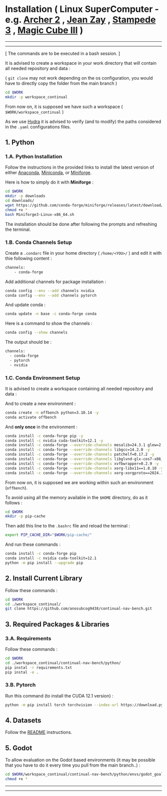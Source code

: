# **Installation** ( Linux SuperComputer - e.g. [Archer 2](https://www.archer2.ac.uk/) , [Jean Zay](http://www.idris.fr/ia/) , [Stampede 3](https://tacc.utexas.edu/systems/stampede3/) , [Magic Cube III](https://www.ssc.net.cn/en/about-history.html) )

___
___

[ The commands are to be executed in a bash session. ]

It is advised to create a workspace in your work directory that will contain all needed repository and data :

( `git clone` may not work depending on the os configuration, you would have to directly copy the folder from the main branch )

```bash
cd $WORK
mkdir -p workspace_continual
```

From now on, it is supposed we have such a workspace ( `$WORK/workspace_continual` )

As we use [Hydra](https://hydra.cc/docs/intro/) it is advised to verify (and to modify) the paths considered in the `.yaml` configurations files.

## **1. Python**

### **1.A. Python Installation**

Follow the instructions in the provided links to install the latest version of either [Anaconda](https://docs.anaconda.com/free/anaconda/install/windows/), [Miniconda](https://docs.anaconda.com/free/miniconda/index.html), or [Miniforge](https://github.com/conda-forge/miniforge).

Here is how to simply do it with **Miniforge** :

```bash
cd $WORK
mkdir -p downloads
cd downloads/
wget https://github.com/conda-forge/miniforge/releases/latest/download/Miniforge3-Linux-x86_64.sh
chmod +x *
bash Miniforge3-Linux-x86_64.sh
```

The installation should be done after following the prompts and refreshing the terminal.

### **1.B. Conda Channels Setup**

Create a `.condarc` file in your home directory ( `/home/<YOU>/` ) and edit it with thie following content :

```bash
channels:
    - conda-forge
```

Add additional channels for package installation :

```bash
conda config --env --add channels nvidia
conda config --env --add channels pytorch
```

And update conda :

```bash
conda update -n base -c conda-forge conda
```

Here is a command to show the channels :

```bash
conda config --show channels
```

The output should be :

```bash
channels:
  - conda-forge
  - pytorch
  - nvidia
```

### **1.C. Conda Environment Setup**

It is advised to create a workspace containing all needed repository and data :

And to create a new environment :

```bash
conda create -n offbench python=3.10.14 -y
conda activate offbench
```

And **only once** in the environment :

```bash
conda install -c conda-forge pip -y
conda install -c nvidia cuda-toolkit=12.1 -y
conda install -c conda-forge --override-channels mesalib=24.3.1 glew=2.1.0 glfw=3.4 -y
conda install -c conda-forge --override-channels libgcc=14.2.0 -y
conda install -c conda-forge --override-channels patchelf=0.17.2 -y
conda install -c conda-forge --override-channels libglvnd-glx-cos7-x86_64=1.0.1 -y --force-reinstall
conda install -c conda-forge --override-channels xvfbwrapper=0.2.9 -y 
conda install -c conda-forge --override-channels xorg-libx11==1.8.10 -y
conda install -c conda-forge --override-channels xorg-xorgproto==2024.1 -y
```

From now on, it is supposed we are working within such an environment (`offbench`).

To avoid using all the memory available in the `$HOME` directory, do as it follows :

```bash
cd $WORK
mkdir -p pip-cache
```

Then add this line to the `.bashrc` file and reload the terminal :

```bash
export PIP_CACHE_DIR="$WORK/pip-cache/"
```

And run these commands :

```bash
conda install -c conda-forge pip
conda install -c nvidia cuda-toolkit=12.1
python -m pip install --upgrade pip
```

## **2. Install Current Library**

Follow these commands :

```bash
cd $WORK
cd ./workspace_continual/
git clone https://github.com/anosubcog9438/continual-nav-bench.git
```

## **3. Required Packages & Libraries**

### **3.A. Requirements**

Follow these commands :

```bash
cd $WORK
cd ./workspace_continual/continual-nav-bench/python/
pip instal -r requirements.txt
pip instal -e .
```

### **3.B. Pytorch**

Run this command (to install the CUDA 12.1 version) :

```bash
python -m pip install torch torchvision --index-url https://download.pytorch.org/whl/cu121
```

## **4. Datasets**

Follow the [README](../README.md) instructions.

## **5. Godot**

To allow evaluation on the Godot based environments (it may be possible that you have to do it every time you pull from the main branch..) :

```bash
cd $WORK/workspace_continual/continual-nav-bench/python/envs/godot_goal/executables/
chmod +x *
```

___
___
